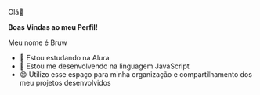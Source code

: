 Olá👋

**Boas Vindas ao meu Perfil!**

Meu nome é Bruw

- 🔭 Estou estudando na Alura
- 🌱 Estou me desenvolvendo na linguagem JavaScript
- 😄 Utilizo esse espaço para minha organização e compartilhamento dos meu projetos desenvolvidos


